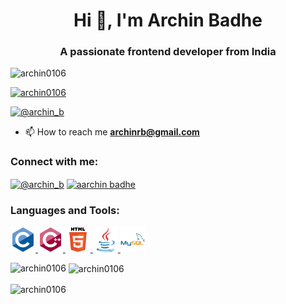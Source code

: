 <h1 align="center">Hi 👋, I'm Archin Badhe</h1>
<h3 align="center">A passionate frontend developer from India</h3>

<p align="left"> <img src="https://komarev.com/ghpvc/?username=archin0106&label=Profile%20views&color=0e75b6&style=flat" alt="archin0106" /> </p>

<p align="left"> <a href="https://github.com/ryo-ma/github-profile-trophy"><img src="https://github-profile-trophy.vercel.app/?username=archin0106" alt="archin0106" /></a> </p>

<p align="left"> <a href="https://twitter.com/@archin_b" target="blank"><img src="https://img.shields.io/twitter/follow/@archin_b?logo=twitter&style=for-the-badge" alt="@archin_b" /></a> </p>

- 📫 How to reach me **archinrb@gmail.com**

<h3 align="left">Connect with me:</h3>
<p align="left">
<a href="https://twitter.com/@archin_b" target="blank"><img align="center" src="https://raw.githubusercontent.com/rahuldkjain/github-profile-readme-generator/master/src/images/icons/Social/twitter.svg" alt="@archin_b" height="30" width="40" /></a>
<a href="https://kaggle.com/aarchin badhe" target="blank"><img align="center" src="https://raw.githubusercontent.com/rahuldkjain/github-profile-readme-generator/master/src/images/icons/Social/kaggle.svg" alt="aarchin badhe" height="30" width="40" /></a>
</p>

<h3 align="left">Languages and Tools:</h3>
<p align="left"> <a href="https://www.cprogramming.com/" target="_blank"> <img src="https://raw.githubusercontent.com/devicons/devicon/master/icons/c/c-original.svg" alt="c" width="40" height="40"/> </a> <a href="https://www.w3schools.com/cpp/" target="_blank"> <img src="https://raw.githubusercontent.com/devicons/devicon/master/icons/cplusplus/cplusplus-original.svg" alt="cplusplus" width="40" height="40"/> </a> <a href="https://www.w3.org/html/" target="_blank"> <img src="https://raw.githubusercontent.com/devicons/devicon/master/icons/html5/html5-original-wordmark.svg" alt="html5" width="40" height="40"/> </a> <a href="https://www.java.com" target="_blank"> <img src="https://raw.githubusercontent.com/devicons/devicon/master/icons/java/java-original.svg" alt="java" width="40" height="40"/> </a> <a href="https://www.mysql.com/" target="_blank"> <img src="https://raw.githubusercontent.com/devicons/devicon/master/icons/mysql/mysql-original-wordmark.svg" alt="mysql" width="40" height="40"/> </a> </p>

<p><img align="left" src="https://github-readme-stats.vercel.app/api/top-langs?username=archin0106&show_icons=true&locale=en&layout=compact" alt="archin0106" /></p>

<p>&nbsp;<img align="center" src="https://github-readme-stats.vercel.app/api?username=archin0106&show_icons=true&locale=en" alt="archin0106" /></p>

<p><img align="center" src="https://github-readme-streak-stats.herokuapp.com/?user=archin0106&" alt="archin0106" /></p>

